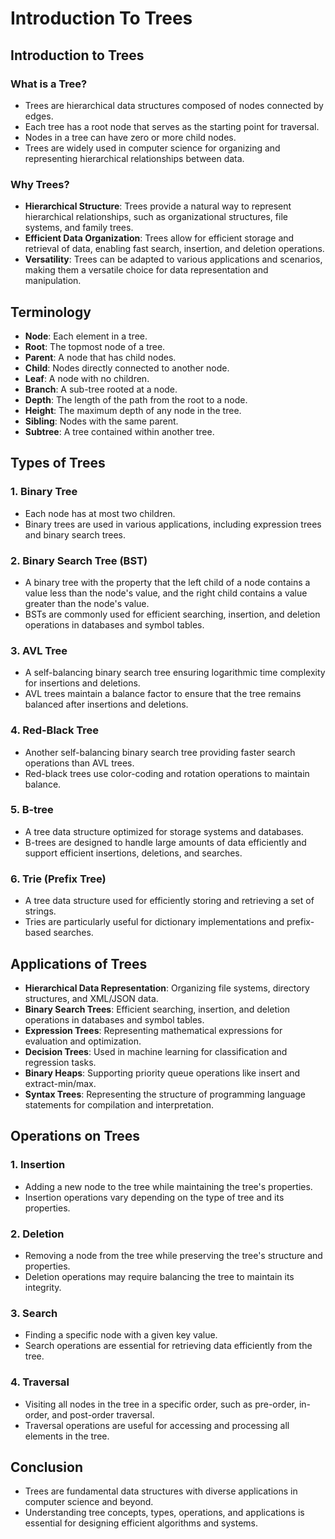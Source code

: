 # Introduction To Trees

## Introduction to Trees

### What is a Tree?

- Trees are hierarchical data structures composed of nodes connected by edges.
- Each tree has a root node that serves as the starting point for traversal.
- Nodes in a tree can have zero or more child nodes.
- Trees are widely used in computer science for organizing and representing hierarchical relationships between data.

### Why Trees?

- **Hierarchical Structure**: Trees provide a natural way to represent hierarchical relationships, such as organizational structures, file systems, and family trees.
- **Efficient Data Organization**: Trees allow for efficient storage and retrieval of data, enabling fast search, insertion, and deletion operations.
- **Versatility**: Trees can be adapted to various applications and scenarios, making them a versatile choice for data representation and manipulation.

## Terminology

- **Node**: Each element in a tree.
- **Root**: The topmost node of a tree.
- **Parent**: A node that has child nodes.
- **Child**: Nodes directly connected to another node.
- **Leaf**: A node with no children.
- **Branch**: A sub-tree rooted at a node.
- **Depth**: The length of the path from the root to a node.
- **Height**: The maximum depth of any node in the tree.
- **Sibling**: Nodes with the same parent.
- **Subtree**: A tree contained within another tree.

## Types of Trees

### 1. Binary Tree

- Each node has at most two children.
- Binary trees are used in various applications, including expression trees and binary search trees.

### 2. Binary Search Tree (BST)

- A binary tree with the property that the left child of a node contains a value less than the node's value, and the right child contains a value greater than the node's value.
- BSTs are commonly used for efficient searching, insertion, and deletion operations in databases and symbol tables.

### 3. AVL Tree

- A self-balancing binary search tree ensuring logarithmic time complexity for insertions and deletions.
- AVL trees maintain a balance factor to ensure that the tree remains balanced after insertions and deletions.

### 4. Red-Black Tree

- Another self-balancing binary search tree providing faster search operations than AVL trees.
- Red-black trees use color-coding and rotation operations to maintain balance.

### 5. B-tree

- A tree data structure optimized for storage systems and databases.
- B-trees are designed to handle large amounts of data efficiently and support efficient insertions, deletions, and searches.

### 6. Trie (Prefix Tree)

- A tree data structure used for efficiently storing and retrieving a set of strings.
- Tries are particularly useful for dictionary implementations and prefix-based searches.

## Applications of Trees

- **Hierarchical Data Representation**: Organizing file systems, directory structures, and XML/JSON data.
- **Binary Search Trees**: Efficient searching, insertion, and deletion operations in databases and symbol tables.
- **Expression Trees**: Representing mathematical expressions for evaluation and optimization.
- **Decision Trees**: Used in machine learning for classification and regression tasks.
- **Binary Heaps**: Supporting priority queue operations like insert and extract-min/max.
- **Syntax Trees**: Representing the structure of programming language statements for compilation and interpretation.

## Operations on Trees

### 1. Insertion

- Adding a new node to the tree while maintaining the tree's properties.
- Insertion operations vary depending on the type of tree and its properties.

### 2. Deletion

- Removing a node from the tree while preserving the tree's structure and properties.
- Deletion operations may require balancing the tree to maintain its integrity.

### 3. Search

- Finding a specific node with a given key value.
- Search operations are essential for retrieving data efficiently from the tree.

### 4. Traversal

- Visiting all nodes in the tree in a specific order, such as pre-order, in-order, and post-order traversal.
- Traversal operations are useful for accessing and processing all elements in the tree.

## Conclusion

- Trees are fundamental data structures with diverse applications in computer science and beyond.
- Understanding tree concepts, types, operations, and applications is essential for designing efficient algorithms and systems.
